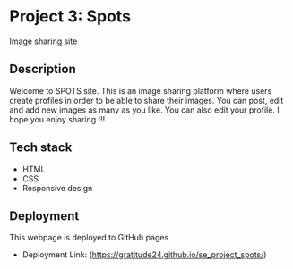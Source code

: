 # Project 3: Spots

Image sharing site

## Description

Welcome to SPOTS site. This is an image sharing platform where users create profiles in order to be able to share their images. You can post, edit and add new images as many as you like. You can also edit your profile. I hope you enjoy sharing !!!

## Tech stack

- HTML
- CSS
- Responsive design

## Deployment

This webpage is deployed to GitHub pages

- Deployment Link: (https://gratitude24.github.io/se_project_spots/)

